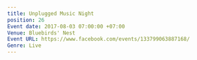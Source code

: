 ```yaml
---
title: Unplugged Music Night
position: 26
Event date: 2017-08-03 07:00:00 +07:00
Venue: Bluebirds' Nest
Event URL: https://www.facebook.com/events/133799063887168/
Genre: Live
---
```


